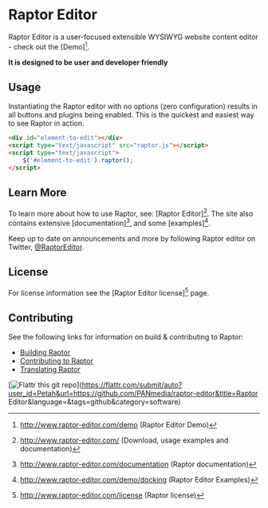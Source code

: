 Raptor Editor
===

Raptor Editor is a user-focused extensible WYSIWYG website content editor - check out the [Demo][^4].

**It is designed to be user and developer friendly**

Usage
---

Instantiating the Raptor editor with no options (zero configuration) results in all buttons and plugins being enabled.
This is the quickest and easiest way to see Raptor in action.

```HTML
<div id="element-to-edit"></div>
<script type="text/javascript" src="raptor.js"></script>
<script type="text/javascript">
    $('#element-to-edit').raptor();
</script>
```

Learn More
---
To learn more about how to use Raptor, see: [Raptor Editor][^1].
The site also contains extensive [documentation][^2], and some [examples][^5].

Keep up to date on announcements and more by following Raptor editor on Twitter, [@RaptorEditor](http://twitter.com/raptoreditor).

License
---
For license information see the  [Raptor Editor license][^3] page.

Contributing
---
See the following links for information on build &amp; contributing to Raptor:

* [Building Raptor](https://github.com/PANmedia/Raptor/wiki/Building)
* [Contributing to Raptor](http://www.raptor-editor.com/documentation/contributing)
* [Translating Raptor](http://www.raptor-editor.com/documentation/contributing/translations)

[![Flattr this git repo](http://api.flattr.com/button/flattr-badge-large.png)](https://flattr.com/submit/auto?user_id=Petah&url=https://github.com/PANmedia/raptor-editor&title=Raptor Editor&language=&tags=github&category=software)

[^1]: http://www.raptor-editor.com/ (Download, usage examples and documentation)
[^2]: http://www.raptor-editor.com/documentation (Raptor documentation)
[^3]: http://www.raptor-editor.com/license (Raptor license)
[^4]: http://www.raptor-editor.com/demo (Raptor Editor Demo)
[^5]: http://www.raptor-editor.com/demo/docking (Raptor Editor Examples)
